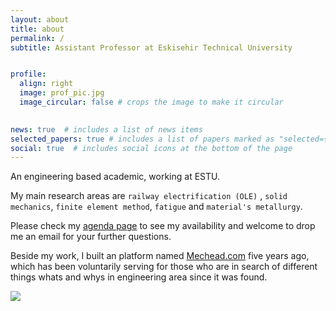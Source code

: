 ```yaml
---
layout: about
title: about
permalink: /
subtitle: Assistant Professor at Eskisehir Technical University


profile:
  align: right
  image: prof_pic.jpg
  image_circular: false # crops the image to make it circular
  

news: true  # includes a list of news items
selected_papers: true # includes a list of papers marked as "selected={true}"
social: true  # includes social icons at the bottom of the page
---
```


An engineering based academic, working at ESTU. 

My main research areas are `railway electrification (OLE)` , `solid mechanics`, `finite element method`, `fatigue` and `material's metallurgy`.

Please check my [agenda page](/agenda) to see my availability and welcome to drop me an email for your further questions. 

Beside my work, I built an platform named [Mechead.com](http://www.mechead.com) five years ago, which has been voluntarily serving for those who are in search of different things whats and whys in engineering area since it was found. 

 [<img src="https://ozgunsunar.com/assets/img/invertdefault.png"  style="max-width: 70%;">](http://www.mechead.com)




